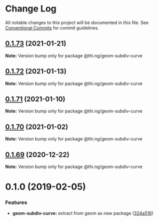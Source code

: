 # Change Log

All notable changes to this project will be documented in this file.
See [Conventional Commits](https://conventionalcommits.org) for commit guidelines.

## [0.1.73](https://github.com/thi-ng/umbrella/compare/@thi.ng/geom-subdiv-curve@0.1.72...@thi.ng/geom-subdiv-curve@0.1.73) (2021-01-21)

**Note:** Version bump only for package @thi.ng/geom-subdiv-curve





## [0.1.72](https://github.com/thi-ng/umbrella/compare/@thi.ng/geom-subdiv-curve@0.1.71...@thi.ng/geom-subdiv-curve@0.1.72) (2021-01-13)

**Note:** Version bump only for package @thi.ng/geom-subdiv-curve





## [0.1.71](https://github.com/thi-ng/umbrella/compare/@thi.ng/geom-subdiv-curve@0.1.70...@thi.ng/geom-subdiv-curve@0.1.71) (2021-01-10)

**Note:** Version bump only for package @thi.ng/geom-subdiv-curve





## [0.1.70](https://github.com/thi-ng/umbrella/compare/@thi.ng/geom-subdiv-curve@0.1.69...@thi.ng/geom-subdiv-curve@0.1.70) (2021-01-02)

**Note:** Version bump only for package @thi.ng/geom-subdiv-curve





## [0.1.69](https://github.com/thi-ng/umbrella/compare/@thi.ng/geom-subdiv-curve@0.1.68...@thi.ng/geom-subdiv-curve@0.1.69) (2020-12-22)

**Note:** Version bump only for package @thi.ng/geom-subdiv-curve





# 0.1.0 (2019-02-05)

### Features

* **geom-subdiv-curve:** extract from geom as new package ([324a516](https://github.com/thi-ng/umbrella/commit/324a516))
